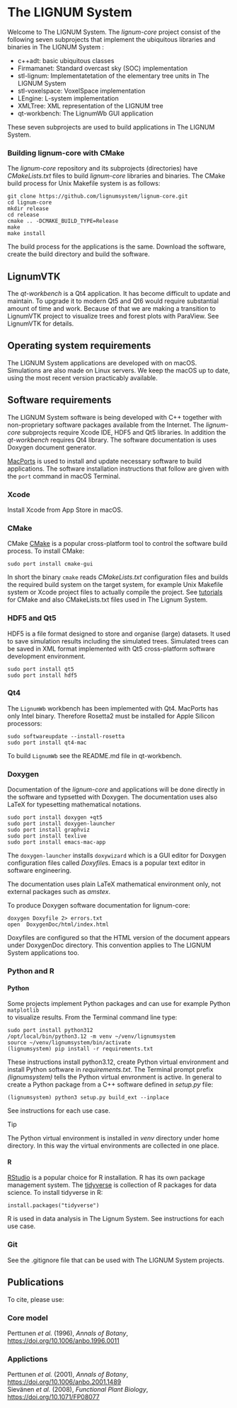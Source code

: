 # The LIGNUM System
Welcome to The LIGNUM System. The *lignum-core* project 
consist of the following seven subprojects that implement 
the ubiquitous libraries and binaries in The LIGNUM System :

+ c++adt: basic ubiquitous classes
+ Firmamanet: Standard overcast sky (SOC) implementation
+ stl-lignum: Implementatetation of the elementary tree units in The LIGNUM System
+ stl-voxelspace: VoxelSpace implementation
+ LEngine: L-system implementation
+ XMLTree: XML representation of the LIGNUM tree
+ qt-workbench: The LignumWb GUI application

These seven subprojects are used to build applications in The LIGNUM System.

### Building lignum-core with CMake
The *lignum-core* repository  and its subprojects (directories) have *CMakeLists.txt* files to build 
*lignum-core* libraries and binaries.  The CMake build process for Unix Makefile system is as follows:

	git clone https://github.com/lignumsystem/lignum-core.git
	cd lignum-core
	mkdir release 
	cd release
	cmake .. -DCMAKE_BUILD_TYPE=Release
	make
	make install
	    
The build process for the applications is the same. Download the software, create the build directory and
build the software.

## LignumVTK
The *qt-workbench* is a Qt4 application. It has become difficult to update and maintain. To upgrade it to modern 
Qt5 and Qt6 would require substantial amount of time and work. Because of that we are making a transition 
to LignumVTK project to visualize trees and forest plots with ParaView. See LignumVTK for details.

## Operating system  requirements
The LIGNUM System applications are  developed with on macOS. 
Simulations are also made on Linux servers. We keep the 
macOS up to date, using the most recent version practicably available.

## Software requirements
The LIGNUM System software is being developed with C++ together 
with non-proprietary software packages available from the Internet.
The *lignum-core* subprojects require Xcode IDE, HDF5 and Qt5 libraries. 
In addition the *qt-workbench* requires Qt4 library. The software documentation
is uses Doxygen document generator.

[MacPorts](https://www.macports.org) is used to install and update 
necessary software to build applications. The software installation 
instructions that follow are given with the `port` command 
in macOS Terminal.

### Xcode
Install Xcode from App Store in macOS.

### CMake
CMake  [CMake](https://cmake.org) is a popular cross-platform tool
to control the software  build process. To install CMake:

	sudo port install cmake-gui

In short the binary `cmake` reads *CMakeLists.txt* configuration files and builds 
the required build system on the target system, for example Unix Makefile system 
or Xcode project files to actually compile the project. See [tutorials](https://cmake.org/getting-started/) 
for CMake and also CMakeLists.txt files used in The Lignum System.

### HDF5 and Qt5 
HDF5 is a file format designed to store and organise (large) datasets. It used
to save simulation results including the simulated trees. Simulated trees
can be saved in XML format implemented with Qt5 cross-platform software development environment.

	sudo port install qt5
	sudo port install hdf5

### Qt4 
The `LignumWb` workbench has been implemented with Qt4. MacPorts has only Intel binary.
Therefore Rosetta2 must be installed for Apple Silicon processors:
	
	sudo softwareupdate --install-rosetta
	sudo port install qt4-mac

To build `LignumWb` see the README.md file in qt-workbench.

### Doxygen 
Documentation of the *lignum-core* and applications  will be done directly in the software 
and typsetted with Doxygen. The documentation uses also LaTeX for typesetting 
mathematical notations.

	sudo port install doxygen +qt5
	sudo port install doxygen-launcher
	sudo port install graphviz 
	sudo port install texlive
	sudo port install emacs-mac-app

The `doxygen-launcher` installs `doxywizard` which is a GUI editor for Doxygen 
configuration files called *Doxyfile*s. Emacs is a popular text editor in software engineering. 

The documentation uses plain LaTeX mathematical environment only, not external packages such as *amstex*. 

To produce Doxygen software documentation for lignum-core:

	doxygen Doxyfile 2> errors.txt
	open  DoxygenDoc/html/index.html

Doxyfiles are configured so that the HTML version of the document appears under
DoxygenDoc directory. This convention applies to The LIGNUM System applications too. 

### Python and R
#### Python
Some projects implement Python packages and can use for example Python `matplotlib`  
to visualize results. From the Terminal command line type:

	sudo port install python312
	/opt/local/bin/python3.12 -m venv ~/venv/lignumsystem
	source ~/venv/lignumsystem/bin/activate
	(lignumsystem) pip install -r requirements.txt

These instructions install python3.12, create Python virtual environment and install
Python software in *requirements.txt*. The Terminal prompt prefix *(lignumsystem)* tells the 
Python virtual envronment is active. In general to create a Python package from a C++ software 
defined in *setup.py* file:
	
	(lignumsystem) python3 setup.py build_ext --inplace
	
See instructions for each use case.

> [!TIP]
> The Python virtual environment is installed in *venv* directory under home directory.
> In this way the virtual environments are collected in one place.

#### R
[RStudio](https://posit.co/products/open-source/rstudio/) is a popular choice for R installation.
R has its own package management system. The [tidyverse](https://www.tidyverse.org) is collection of R packages 
for data science. To install tidyverse in R:
	
	install.packages("tidyverse")

R is used in data analysis in The Lignum System. See instructions for each use case.

### Git
See the .gitignore file that can be used with The LIGNUM System projects. 

## Publications 
To cite, please use:

### Core model

Perttunen *et al.* (1996), *Annals of Botany*, https://doi.org/10.1006/anbo.1996.0011

### Applictions

Perttunen *et al.* (2001), *Annals of Botany*, https://doi.org/10.1006/anbo.2001.1489<br>
Sievänen *et al.* (2008), *Functional Plant Biology*, https://doi.org/10.1071/FP08077<br>









